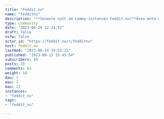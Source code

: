 ```yaml
---
title: "Feddit.nu" 
name: "fedditnu"
description: "**Senaste nytt om Lemmy-instansen Feddit.nu!**Även meta-diskussioner om Feddit osv är välkommet här!"
type: community
date: "2023-06-29 12:34:52"
draft: false
nsfw: false
actor_id: "https://feddit.nu/c/fedditnu"
host: feddit.nu
lastmod: "2023-06-14 19:53:22"
published: "2023-06-13 15:45:54"
subscribers: 40
posts: 10
comments: 61
weight: 10
dau: 1
wau: 7
mau: 12
instances:
- "feddit_nu"
tags: 
- "feddit_nu"

---
```

